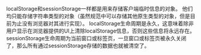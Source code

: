 localStorage和sessionStorage一样都是用来存储客户端临时信息的对象。
他们均只能存储字符串类型的对象（虽然规范中可以存储其他原生类型的对象，但是目前为止没有浏览器对其进行实现）。
localStorage生命周期是永久，这意味着除非用户显示在浏览器提供的UI上清除localStorage信息，否则这些信息将永远存在。
sessionStorage生命周期为当前窗口或标签页，一旦窗口或标签页被永久关闭了，那么所有通过sessionStorage存储的数据也就被清空了。
